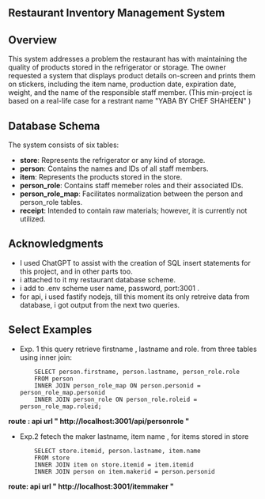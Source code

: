 ## Restaurant Inventory Management System
## Overview
This system addresses a problem the restaurant has with maintaining the quality of products stored in the refrigerator or storage. The owner requested a system that displays product details on-screen and prints them on stickers, including the item name, production date, expiration date, weight, and the name of the responsible staff member.
(This min-project is based on a real-life case for a restrant name "YABA BY CHEF SHAHEEN" )

## Database Schema
The system consists of six tables:

- **store**: Represents the refrigerator or any kind of storage.
- **person**: Contains the names and IDs of all staff members.
- **item**: Represents the products stored in the store.
- **person_role**: Contains staff memeber roles and their associated IDs.
- **person_role_map**: Facilitates normalization between the person and person_role tables.
- **receipt**: Intended to contain raw materials; however, it is currently not utilized.
## Acknowledgments
- I used ChatGPT to assist with the creation of SQL insert statements for this project, and in other parts too.
- i attached to it my restaurant database scheme.
- i add to .env scheme user name, password, port:3001 .
- for api, i used fastify nodejs, till this moment its only retreive data from database, i got output from the next two queries.
## Select Examples
- Exp. 1
this query retrieve firstname , lastname and role. from three tables using inner join:

          SELECT person.firstname, person.lastname, person_role.role
          FROM person
          INNER JOIN person_role_map ON person.personid = person_role_map.personid
          INNER JOIN person_role ON person_role.roleid = person_role_map.roleid;
 **route : api url " http://localhost:3001/api/personrole "**

- Exp.2
fetech the maker lastname, item name , for items stored in store

          SELECT store.itemid, person.lastname, item.name
          FROM store
          INNER JOIN item on store.itemid = item.itemid
          INNER JOIN person on item.makerid = person.personid
 **route: api url  " http://localhost:3001/itemmaker "**
